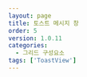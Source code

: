 ```yaml
---
layout: page
title: 토스트 메시지 창
order: 5
version: 1.0.11
categories:
  - 그리드 구성요소
tags: ['ToastView']
---
```

